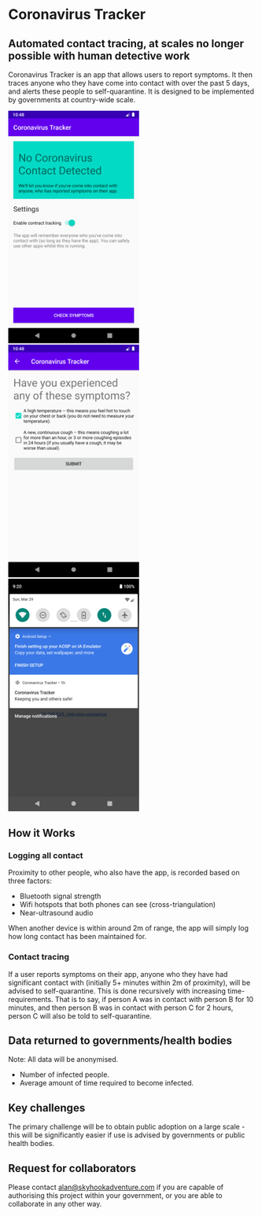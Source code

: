 # Coronavirus Tracker

## Automated contact tracing, at scales no longer possible with human detective work

Coronavirus Tracker is an app that allows users to report symptoms. It then traces anyone who they have come into contact with over the past 5 days, and alerts these people to self-quarantine. It is designed to be implemented by governments at country-wide scale.

<p float="left">
<img src="./pitch/images/android-home.png" alt="App tells user if contact is detected" width="266" />
<img src="./pitch/images/android-symptoms.png" alt="App allows user to report symptoms" width="266"  />
<img src="./pitch/images/android-running.png" alt="App runs in the background" width="266"  />
</p>

## How it Works

### Logging all contact

Proximity to other people, who also have the app, is recorded based on three factors:
- Bluetooth signal strength
- Wifi hotspots that both phones can see (cross-triangulation)
- Near-ultrasound audio

When another device is within around 2m of range, the app will simply log how long contact has been maintained for.

### Contact tracing

If a user reports symptoms on their app, anyone who they have had significant contact with (initially 5+ minutes within 2m of proximity), will be advised to self-quarantine. This is done recursively with increasing time-requirements. That is to say, if person A was in contact with person B for 10 minutes, and then person B was in contact with person C for 2 hours, person C will also be told to self-quarantine.

## Data returned to governments/health bodies

Note: All data will be anonymised.

- Number of infected people.
- Average amount of time required to become infected.

## Key challenges

The primary challenge will be to obtain public adoption on a large scale - this will be significantly easier if use is advised by governments or public health bodies.

## Request for collaborators

Please contact alan@skyhookadventure.com if you are capable of authorising this project within your government, or you are able to collaborate in any other way.